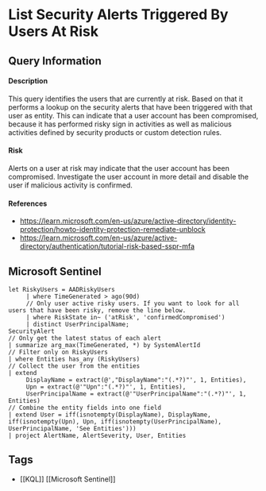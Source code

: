 # List Security Alerts Triggered By Users At Risk

## Query Information

#### Description
This query identifies the users that are currently at risk. Based on that it performs a lookup on the security alerts that have been triggered with that user as entity. This can indicate that a user account has been compromised, because it has performed risky sign in activities as well as malicious activities defined by security products or custom detection rules. 
#### Risk
Alerts on a user at risk may indicate that the user account has been compromised. Investigate the user account in more detail and disable the user if malicious activity is confirmed. 
#### References
- https://learn.microsoft.com/en-us/azure/active-directory/identity-protection/howto-identity-protection-remediate-unblock
- https://learn.microsoft.com/en-us/azure/active-directory/authentication/tutorial-risk-based-sspr-mfa
## Microsoft Sentinel
```kusto
let RiskyUsers = AADRiskyUsers
     | where TimeGenerated > ago(90d)
     // Only user active risky users. If you want to look for all users that have been risky, remove the line below.
     | where RiskState in~ ('atRisk', 'confirmedCompromised')
     | distinct UserPrincipalName;
SecurityAlert
// Only get the latest status of each alert
| summarize arg_max(TimeGenerated, *) by SystemAlertId
// Filter only on RiskyUsers
| where Entities has_any (RiskyUsers)
// Collect the user from the entities
| extend
     DisplayName = extract(@',"DisplayName":"(.*?)"', 1, Entities),
     Upn = extract(@'"Upn":"(.*?)"', 1, Entities),
     UserPrincipalName = extract(@'"UserPrincipalName":"(.*?)"', 1, Entities)
// Combine the entity fields into one field
| extend User = iff(isnotempty(DisplayName), DisplayName, iff(isnotempty(Upn), Upn, iff(isnotempty(UserPrincipalName), UserPrincipalName, 'See Entities')))
| project AlertName, AlertSeverity, User, Entities
```
## Tags
- [[KQL]] [[Microsoft Sentinel]]